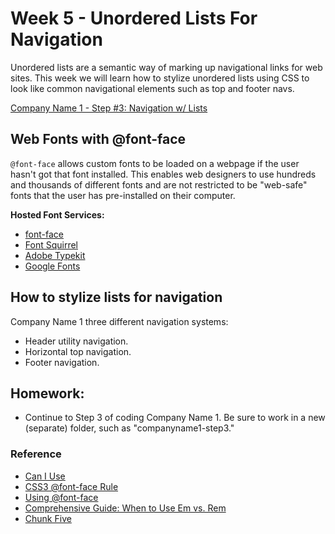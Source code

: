 # Week 5 - Unordered Lists For Navigation
Unordered lists are a semantic way of marking up navigational links for web sites. This week we will learn how to stylize unordered lists using CSS to look like common navigational elements such as top and footer navs.

[Company Name 1 - Step #3: Navigation w/ Lists](http://emmanuelpilande.com/art128/companyname1-step3/)

## Web Fonts with @font-face
`@font-face` allows custom fonts to be loaded on a webpage if the user hasn't got that font installed. This enables web designers to use hundreds and thousands of different fonts and are not restricted to be "web-safe" fonts that the user has pre-installed on their computer.

**Hosted Font Services:**
- [font-face](http://www.font-face.com/)
- [Font Squirrel](http://www.fontsquirrel.com/)
- [Adobe Typekit](https://typekit.com/)
- [Google Fonts](https://www.google.com/fonts)


## How to stylize lists for navigation
Company Name 1 three different navigation systems:
- Header utility navigation.
- Horizontal top navigation.
- Footer navigation.


## Homework:
- Continue to Step 3 of coding Company Name 1. Be sure to work in a new (separate) folder, such as "companyname1-step3."


### Reference
- [Can I Use](http://caniuse.com/)
- [CSS3 @font-face Rule](http://www.w3schools.com/cssref/css3_pr_font-face_rule.asp)
- [Using @font-face](https://css-tricks.com/snippets/css/using-font-face/)
- [Comprehensive Guide: When to Use Em vs. Rem](http://webdesign.tutsplus.com/tutorials/comprehensive-guide-when-to-use-em-vs-rem--cms-23984)
- [Chunk Five](http://www.fontsquirrel.com/fonts/ChunkFive)
